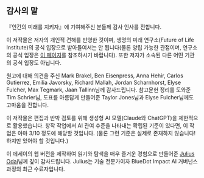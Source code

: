 ## 감사의 말

『인간의 미래를 지키자』에 기여해주신 분들께 감사 인사를 전합니다.

이 저작물은 저자의 개인적 견해를 반영한 것이며, 생명의 미래 연구소(Future of Life Institute)의 공식 입장으로 받아들여서는 안 됩니다(물론 양립 가능한 관점이며, 연구소의 공식 입장은 [이 페이지](https://futureoflife.org/our-position-on-ai/)를 참조하시기 바랍니다). 또한 저자가 소속된 다른 어떤 기관의 공식 입장도 아닙니다.

원고에 대해 의견을 주신 Mark Brakel, Ben Eisenpress, Anna Hehir, Carlos Gutierrez, Emilia Javorsky, Richard Mallah, Jordan Scharnhorst, Elyse Fulcher, Max Tegmark, Jaan Tallinn님께 감사드립니다. 참고문헌 정리를 도와준 Tim Schrier님, 도표를 아름답게 만들어준 Taylor Jones님과 Elyse Fulcher님께도 고마움을 전합니다.

이 저작물은 편집과 반박 검토를 위해 생성형 AI 모델(Claude와 ChatGPT)을 제한적으로 활용했습니다. 창작 작업에서 AI 관여 수준을 나타내는 확립된 기준이 있다면, 이 작업은 아마 3/10 정도에 해당할 것입니다. (물론 그런 기준은 실제로 존재하지 않습니다! 하지만 있어야 할 것입니다.)

이 에세이의 웹 버전을 제작하여 읽기와 탐색을 매우 즐거운 경험으로 만들어준 [Julius Odai](https://www.linkedin.com/in/julius-odai/)님께 깊이 감사드립니다. Julius는 기술 전문가이자 BlueDot Impact AI 거버넌스 과정의 최근 수료자입니다.